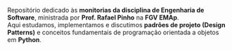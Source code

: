 Repositório dedicado às **monitorias da disciplina de Engenharia de Software**, ministrada por **Prof. Rafael Pinho** na **FGV EMAp**.  
Aqui estudamos, implementamos e discutimos **padrões de projeto (Design Patterns)** e conceitos fundamentais de programação orientada a objetos em **Python**.